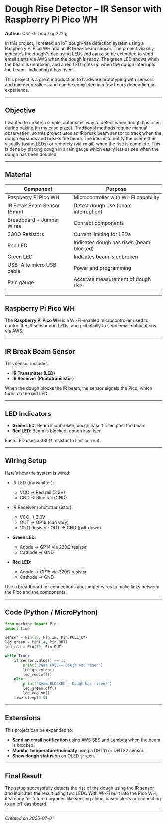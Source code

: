 # Dough Rise Detector – IR Sensor with Raspberry Pi Pico WH

**Author**: Olof Gilland / og222ig

In this project, I created an IoT dough-rise detection system using a Raspberry Pi Pico WH and an IR break beam sensor. The project visually indicates the dough's rise using LEDs and can also be extended to send email alerts via AWS when the dough is ready. The green LED shows when the beam is unbroken, and a red LED lights up when the dough interrupts the beam—indicating it has risen.

This project is a great introduction to hardware prototyping with sensors and microcontrollers, and can be completed in a few hours depending on experience.

---

## Objective

I wanted to create a simple, automated way to detect when dough has risen during baking (in my case pizza). Traditional methods require manual observation, so this project uses an IR break beam sensor to track when the dough expands and breaks the beam. The idea is to notify the user either visually (using LEDs) or remotely (via email) when the rise is complete. This is done by placing dough in a rain gauge which easily lets us see when the dough has been doubled.

---

## Material

| Component                        | Purpose                                  |
|----------------------------------|------------------------------------------|
| Raspberry Pi Pico WH             | Microcontroller with Wi-Fi capability    |
| IR Break Beam Sensor (5mm)       | Detect dough rise (beam interruption)    |
| Breadboard + Jumper Wires        | Connect components                       |
| 330Ω Resistors                   | Current limiting for LEDs                |
| Red LED                          | Indicates dough has risen (beam blocked) |
| Green LED                        | Indicates beam is unbroken               |
| USB-A to micro USB cable         | Power and programming                    |
| Rain gauge                       | Accurate measurement of dough rise       |

---

## Raspberry Pi Pico WH

The **Raspberry Pi Pico WH** is a Wi-Fi-enabled microcontroller used to control the IR sensor and LEDs, and potentially to send email notifications via AWS.

---

## IR Break Beam Sensor

This sensor includes:
- **IR Transmitter (LED)**
- **IR Receiver (Phototransistor)**

When the dough blocks the IR beam, the sensor signals the Pico, which turns on the red LED.

---

## LED Indicators

- **Green LED**: Beam is unbroken, dough hasn't risen past the beam
- **Red LED**: Beam is blocked, dough has risen

Each LED uses a 330Ω resistor to limit current.

---

## Wiring Setup

Here’s how the system is wired:

- IR LED (transmitter):  
  - VCC → Red rail (3.3V)  
  - GND → Blue rail (GND)  

- IR Receiver (phototransistor):  
  - VCC → 3.3V  
  - OUT → GP19 (can vary)  
  - 10kΩ Resistor: OUT → GND (pull-down)

- **Green LED**:  
  - Anode → GP14 via 220Ω resistor  
  - Cathode → GND  

- **Red LED**:  
  - Anode → GP15 via 220Ω resistor  
  - Cathode → GND  

Use a breadboard for connections and jumper wires to make links between the Pico and the components.

---

## Code (Python / MicroPython)

```python
from machine import Pin
import time

sensor = Pin(19, Pin.IN, Pin.PULL_UP)
led_green = Pin(14, Pin.OUT)
led_red = Pin(15, Pin.OUT)

while True:
    if sensor.value() == 1:
        print("Beam FREE – Dough not risen")
        led_green.on()
        led_red.off()
    else:
        print("Beam BLOCKED – Dough has risen!")
        led_green.off()
        led_red.on()
    time.sleep(0.5)
```

---

## Extensions

This project can be expanded to:
- **Send an email notification** using AWS SES and Lambda when the beam is blocked.
- **Monitor temperature/humidity** using a DHT11 or DHT22 sensor.
- **Show dough status** on an OLED screen.

---

## Final Result

The setup successfully detects the rise of the dough using the IR sensor and indicates the result using two LEDs. With Wi-Fi built into the Pico WH, it's ready for future upgrades like sending cloud-based alerts or connecting to an IoT dashboard.

---

*Created on 2025-07-01*
